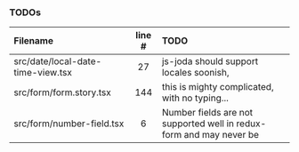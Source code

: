 ### TODOs
| Filename | line # | TODO
|:------|:------:|:------
| src/date/local-date-time-view.tsx | 27 | js-joda should support locales soonish,
| src/form/form.story.tsx | 144 | this is mighty complicated, with no typing...
| src/form/number-field.tsx | 6 | Number fields are not supported well in redux-form and may never be
